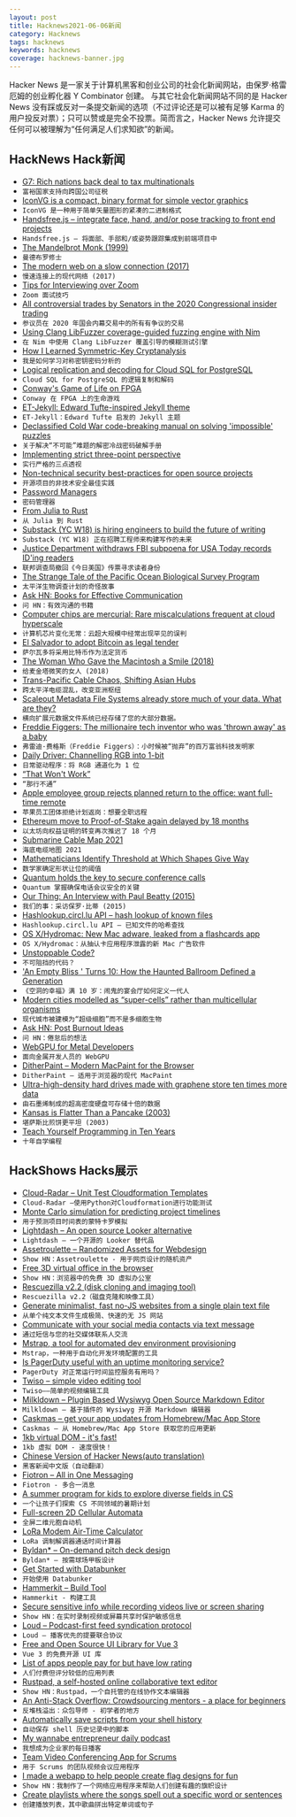 ```yaml
---
layout: post
title: Hacknews2021-06-06新闻
category: Hacknews
tags: hacknews
keywords: hacknews
coverage: hacknews-banner.jpg
---
```


Hacker News 是一家关于计算机黑客和创业公司的社会化新闻网站，由保罗·格雷厄姆的创业孵化器 Y Combinator 创建。
与其它社会化新闻网站不同的是 Hacker News 没有踩或反对一条提交新闻的选项（不过评论还是可以被有足够 Karma 的用户投反对票）；只可以赞或是完全不投票。简而言之，Hacker News 允许提交任何可以被理解为“任何满足人们求知欲”的新闻。

## HackNews Hack新闻


- [G7: Rich nations back deal to tax multinationals](https://www.bbc.co.uk/news/world-57368247)
- `富裕国家支持向跨国公司征税`
- [IconVG is a compact, binary format for simple vector graphics](https://github.com/google/iconvg)
- `IconVG 是一种用于简单矢量图形的紧凑的二进制格式`
- [Handsfree.js – integrate face, hand, and/or pose tracking to front end projects](https://github.com/midiblocks/handsfree)
- `Handsfree.js – 将面部、手部和/或姿势跟踪集成到前端项目中`
- [The Mandelbrot Monk (1999)](https://users.math.yale.edu/public_html/People/frame/Fractals/MandelSet/MandelMonk/MandelMonk.html)
- `曼德布罗修士`
- [The modern web on a slow connection (2017)](https://danluu.com/web-bloat/)
- `慢速连接上的现代网络 (2017)`
- [Tips for Interviewing over Zoom](https://dev.jimgrey.net/2021/06/03/nine-tips-for-interviewing-over-zoom/)
- `Zoom 面试技巧`
- [All controversial trades by Senators in the 2020 Congressional insider trading](https://www.reddit.com/r/wallstreetbets/comments/nsvma5/i_analyzed_all_the_controversial_trades_made_by/)
- `参议员在 2020 年国会内幕交易中的所有有争议的交易`
- [Using Clang LibFuzzer coverage-guided fuzzing engine with Nim](https://github.com/planetis-m/libfuzzer)
- `在 Nim 中使用 Clang LibFuzzer 覆盖引导的模糊测试引擎`
- [How I Learned Symmetric-Key Cryptanalysis](https://akircanski.github.io/cryptanalysis/2021/04/27/symmetric-key-cryptanalysis-howto.html)
- `我是如何学习对称密钥密码分析的`
- [Logical replication and decoding for Cloud SQL for PostgreSQL](https://cloud.google.com/blog/products/databases/you-can-now-use-cdc-from-cloudsql-for-postgresql)
- `Cloud SQL for PostgreSQL 的逻辑复制和解码`
- [Conway's Game of Life on FPGA](https://k155la3.blog/2020/10/09/conways-game-of-life-on-fpga/)
- `Conway 在 FPGA 上的生命游戏`
- [ET-Jekyll: Edward Tufte-inspired Jekyll theme](https://et-jekyll.netlify.app/)
- `ET-Jekyll：Edward Tufte 启发的 Jekyll 主题`
- [Declassified Cold War code-breaking manual on solving 'impossible' puzzles](https://phys.org/news/2021-05-declassified-cold-war-code-breaking-manual.html)
- `关于解决“不可能”难题的解密冷战密码破解手册`
- [Implementing strict three-point perspective](https://pomax.github.io/three-point-perspective/)
- `实行严格的三点透视`
- [Non-technical security best-practices for open source projects](https://git.sr.ht/~gregkh/presentation-non-tech-security)
- `开源项目的非技术安全最佳实践`
- [Password Managers](https://lock.cmpxchg8b.com/passmgrs.html)
- `密码管理器`
- [From Julia to Rust](https://miguelraz.github.io/blog/juliatorust/)
- `从 Julia 到 Rust`
- [Substack (YC W18) is hiring engineers to build the future of writing](https://jobs.lever.co/substackinc/5b1f2f5c-3809-4278-b93d-379433a34d81)
- `Substack (YC W18) 正在招聘工程师来构建写作的未来`
- [Justice Department withdraws FBI subpoena for USA Today records ID'ing readers](https://www.usatoday.com/story/news/politics/2021/06/05/fbi-withdraws-usa-today-subpoena-seeking-reader-identity/7561422002/)
- `联邦调查局撤回《今日美国》传票寻求读者身份`
- [The Strange Tale of the Pacific Ocean Biological Survey Program](https://daily.jstor.org/strange-tale-pacific-ocean-biological-survey-program/)
- `太平洋生物调查计划的奇怪故事`
- [Ask HN: Books for Effective Communication](item?id=27408120)
- `问 HN：有效沟通的书籍`
- [Computer chips are mercurial: Rare miscalculations frequent at cloud hyperscale](https://www.theregister.com/2021/06/04/google_chip_flaws/)
- `计算机芯片变化无常：云超大规模中经常出现罕见的误判`
- [El Salvador to adopt Bitcoin as legal tender](https://www.cnbc.com/2021/06/05/el-salvador-becomes-the-first-country-to-adopt-bitcoin-as-legal-tender-.html)
- `萨尔瓦多将采用比特币作为法定货币`
- [The Woman Who Gave the Macintosh a Smile (2018)](https://www.newyorker.com/culture/cultural-comment/the-woman-who-gave-the-macintosh-a-smile)
- `给麦金塔微笑的女人 (2018)`
- [Trans-Pacific Cable Chaos, Shifting Asian Hubs](https://blog.telegeography.com/trans-pacific-cables-asian-hubs-plcn-status)
- `跨太平洋电缆混乱，改变亚洲枢纽`
- [Scaleout Metadata File Systems already store much of your data. What are they?](https://jim-dowling.medium.com/scaleout-metadata-file-systems-already-store-much-of-your-data-what-are-they-a377bd4ae42)
- `横向扩展元数据文件系统已经存储了您的大部分数据。`
- [Freddie Figgers: The millionaire tech inventor who was 'thrown away' as a baby](https://www.bbc.co.uk/news/stories-57081087)
- `弗雷迪·费格斯（Freddie Figgers）：小时候被“抛弃”的百万富翁科技发明家`
- [Daily Driver: Channelling RGB into 1-bit](https://blog.gingerbeardman.com/2021/06/05/channelling-rgb-into-1bit/)
- `日常驱动程序：将 RGB 通道化为 1 位`
- [“That Won't Work”](https://meetryanflowers.com/that-wont-work/)
- `“那行不通”`
- [Apple employee group rejects planned return to the office: want full-time remote](https://www.engadget.com/apple-employees-reject-return-to-office-plans-153302337.html)
- `苹果员工团体拒绝计划返岗：想要全职远程`
- [Ethereum move to Proof-of-Stake again delayed by 18 months](https://tokenist.com/buterin-explains-why-ethereum-2-0-upgrade-wont-arrive-until-late-2022/)
- `以太坊向权益证明的转变再次推迟了 18 个月`
- [Submarine Cable Map 2021](https://submarine-cable-map-2021.telegeography.com/)
- `海底电缆地图 2021`
- [Mathematicians Identify Threshold at Which Shapes Give Way](https://www.quantamagazine.org/mathematicians-identify-threshold-at-which-shapes-give-way-20210603/)
- `数学家确定形状让位的阈值`
- [Quantum holds the key to secure conference calls](https://phys.org/news/2021-06-quantum-key-conference.html)
- `Quantum 掌握确保电话会议安全的关键`
- [Our Thing: An Interview with Paul Beatty (2015)](https://www.theparisreview.org/blog/2015/05/07/our-thing-an-interview-with-paul-beatty/)
- `我们的事：采访保罗·比蒂 (2015)`
- [Hashlookup.circl.lu API – hash lookup of known files](https://gist.github.com/adulau/4191d44e30fc01df38f1d5fe605fa920)
- `Hashlookup.circl.lu API – 已知文件的哈希查找`
- [OS X/Hydromac: New Mac adware, leaked from a flashcards app](https://objective-see.com/blog/blog_0x65.html)
- `OS X/Hydromac：从抽认卡应用程序泄露的新 Mac 广告软件`
- [Unstoppable Code?](https://blog.dshr.org/2021/06/unstoppable-code.html)
- `不可阻挡的代码？`
- ['An Empty Bliss ' Turns 10: How the Haunted Ballroom Defined a Generation](https://softsounds.substack.com/p/the-caretakers-an-empty-bliss-beyond)
- `《空洞的幸福》满 10 岁：闹鬼的宴会厅如何定义一代人`
- [Modern cities modelled as “super-cells” rather than multicellular organisms](https://onlinelibrary.wiley.com/doi/10.1002/bies.202100041)
- `现代城市被建模为“超级细胞”而不是多细胞生物`
- [Ask HN: Post Burnout Ideas](item?id=27410951)
- `问 HN：倦怠后的想法`
- [WebGPU for Metal Developers](https://metalbyexample.com/webgpu-part-one/)
- `面向金属开发人员的 WebGPU`
- [DitherPaint – Modern MacPaint for the Browser](https://beyondloom.com/tools/ditherpaint.html)
- `DitherPaint – 适用于浏览器的现代 MacPaint`
- [Ultra-high-density hard drives made with graphene store ten times more data](https://www.cam.ac.uk/research/news/ultra-high-density-hard-drives-made-with-graphene-store-ten-times-more-data)
- `由石墨烯制成的超高密度硬盘可存储十倍的数据`
- [Kansas is Flatter Than a Pancake (2003)](http://www.usu.edu/geo/geomorph/kansas.html)
- `堪萨斯比煎饼更平坦 (2003)`
- [Teach Yourself Programming in Ten Years](https://norvig.com/21-days.html)
- `十年自学编程`


## HackShows Hacks展示

- [ Cloud-Radar – Unit Test Cloudformation Templates](https://github.com/DontShaveTheYak/cloud-radar)
- `Cloud-Radar –使用Python对Cloudformation进行功能测试`
- [ Monte Carlo simulation for predicting project timelines](https://quotes.vistimo.com)
- `用于预测项目时间表的蒙特卡罗模拟`
- [ Lightdash – An open source Looker alternative](https://github.com/lightdash/lightdash)
- `Lightdash – 一个开源的 Looker 替代品`
- [ Assetroulette – Randomized Assets for Webdesign](https://assetroulette.com/)
- `Show HN：Assetroulette - 用于网页设计的随机资产`
- [ Free 3D virtual office in the browser](https://www.spot.xyz)
- `Show HN：浏览器中的免费 3D 虚拟办公室`
- [ Rescuezilla v2.2 (disk cloning and imaging tool)](https://github.com/rescuezilla/rescuezilla/releases/latest)
- `Rescuezilla v2.2（磁盘克隆和映像工具）`
- [ Generate minimalist, fast no-JS websites from a single plain text file](https://leoncvlt.github.io/imml)
- `从单个纯文本文件生成极简、快速的无 JS 网站`
- [ Communicate with your social media contacts via text message](https://fiotron.com)
- `通过短信与您的社交媒体联系人交流`
- [ Mstrap, a tool for automated dev environment provisioning](https://mstrap.dev)
- `Mstrap，一种用于自动化开发环境配置的工具`
- [ Is PagerDuty useful with an uptime monitoring service?](https://odown.io/product/api-monitoring)
- `PagerDuty 对正常运行时间监控服务有用吗？`
- [ Twiso – simple video editing tool](https://video.twiso.co/)
- `Twiso——简单的视频编辑工具`
- [ Milkldown – Plugin Based Wysiwyg Open Source Markdown Editor](https://saul-mirone.github.io/milkdown/#/)
- `Milkldown – 基于插件的 Wysiwyg 开源 Markdown 编辑器`
- [ Caskmas – get your app updates from Homebrew/Mac App Store](https://github.com/tobylane/Bin/tree/master/caskmas)
- `Caskmas – 从 Homebrew/Mac App Store 获取您的应用更新`
- [ 1kb virtual DOM - it's fast!](https://github.com/millionjs/million)
- `1kb 虚拟 DOM - 速度很快！`
- [ Chinese Version of Hacker News(auto translation)](https://www.heikewan.com)
- `黑客新闻中文版（自动翻译）`
- [ Fiotron – All in One Messaging](https://fiotron.com/)
- `Fiotron - 多合一消息`
- [ A summer program for kids to explore diverse fields in CS](https://techroulette.xyz/)
- `一个让孩子们探索 CS 不同领域的暑期计划`
- [ Full-screen 2D Cellular Automata](https://github.com/barbinbrad/cellular-automata)
- `全屏二维元胞自动机`
- [ LoRa Modem Air-Time Calculator](https://github.com/ifTNT/lora-air-time)
- `LoRa 调制解调器通话时间计算器`
- [ Byldan* – On-demand pitch deck design](https://www.byldan.co/)
- `Byldan* – 按需球场甲板设计`
- [ Get Started with Databunker](https://databunker.org/doc/start/)
- `开始使用 Databunker`
- [ Hammerkit – Build Tool](https://github.com/no0dles/hammerkit)
- `Hammerkit - 构建工具`
- [ Secure sensitive info while recording videos live or screen sharing](https://blurweb.app)
- `Show HN：在实时录制视频或屏幕共享时保护敏感信息`
- [ Loud – Podcast-first feed syndication protocol](https://loud-feed-format.github.io/)
- `Loud – 播客优先的提要联合协议`
- [ Free and Open Source UI Library for Vue 3](https://vuestic.dev/)
- `Vue 3 的免费开源 UI 库`
- [ List of apps people pay for but have low rating](https://ideasfilter.com/?ref=hn)
- `人们付费但评分较低的应用列表`
- [ Rustpad, a self-hosted online collaborative text editor](https://github.com/ekzhang/rustpad)
- `Show HN：Rustpad，一个自托管的在线协作文本编辑器`
- [ An Anti-Stack Overflow: Crowdsourcing mentors - a place for beginners](item?id=27408291)
- `反堆栈溢出：众包导师 - 初学者的地方`
- [ Automatically save scripts from your shell history](https://github.com/asidiali/repro)
- `自动保存 shell 历史记录中的脚本`
- [ My wannabe entrepreneur daily podcast](https://anchor.fm/wannabentrepreneur)
- `我想成为企业家的每日播客`
- [ Team Video Conferencing App for Scrums](https://cogency.io)
- `用于 Scrums 的团队视频会议应用程序`
- [ I made a webapp to help people create flag designs for fun](https://flag.rachel.systems/)
- `Show HN：我制作了一个网络应用程序来帮助人们创建有趣的旗帜设计`
- [ Create playlists where the songs spell out a specific word or sentences](https://sheesh.spaghet.me)
- `创建播放列表，其中歌曲拼出特定单词或句子`

